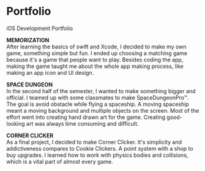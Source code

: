 # Portfolio
iOS Development Portfolio

<b>MEMORIZATION</b>
<br/>
After learning the basics of swift and Xcode, I decided to make my own game, something simple but fun. I ended up choosing a matching game because it's a game that people want to play. Besides coding the app, making the game taught me about the whole app making process, like making an app icon and UI design.

<b>SPACE DUNGEON</b>
<br/>
In the second half of the semester, I wanted to make something bigger and official. I teamed up with some classmates to make SpaceDungeonPro™. The goal is avoid obstacle while flying a spaceship. A moving spaceship meant a moving background and multiple objects on the screen. Most of the effort went into creating hand drawn art for the game. Creating good-looking art was always time consuming and difficult. 

<b>CORNER CLICKER</b>
<br/>
As a final project, I decided to make Corner Clicker. It's simplicity and addictiveness compares to Cookie Clickers. A point system with a shop to buy upgrades. I learned how to work with physics bodies and collisions, which is a vital part of almost every game. 
